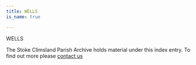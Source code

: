 ```yaml
---
title: WELLS
is_name: true

---
```


WELLS


The Stoke Climsland Parish Archive holds material under this index entry. To find out more please [contact us](/contact/)
